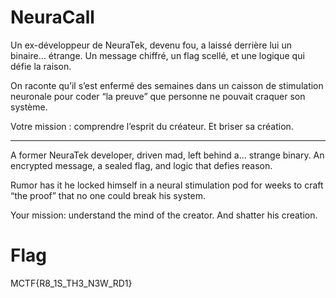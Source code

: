 # NeuraCall

Un ex-développeur de NeuraTek, devenu fou, a laissé derrière lui un binaire… étrange.
Un message chiffré, un flag scellé, et une logique qui défie la raison.

On raconte qu’il s’est enfermé des semaines dans un caisson de stimulation neuronale pour coder “la preuve” que personne ne pouvait craquer son système.

Votre mission : comprendre l’esprit du créateur. Et briser sa création.

___________________________________________________________________________________________________________________


A former NeuraTek developer, driven mad, left behind a… strange binary.
An encrypted message, a sealed flag, and logic that defies reason.

Rumor has it he locked himself in a neural stimulation pod for weeks to craft “the proof” that no one could break his system.

Your mission: understand the mind of the creator. And shatter his creation.



# Flag
MCTF{R8_1S_TH3_N3W_RD1}